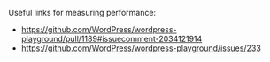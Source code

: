 Useful links for measuring performance:

* https://github.com/WordPress/wordpress-playground/pull/1189#issuecomment-2034121914
* https://github.com/WordPress/wordpress-playground/issues/233